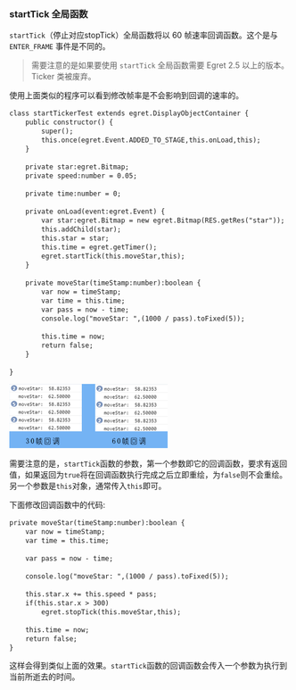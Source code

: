
### startTick 全局函数

`startTick`（停止对应stopTick）全局函数将以 60 帧速率回调函数。这个是与 `ENTER_FRAME` 事件是不同的。

> 需要注意的是如果要使用 `startTick` 全局函数需要 Egret 2.5 以上的版本。Ticker 类被废弃。

使用上面类似的程序可以看到修改帧率是不会影响到回调的速率的。

```
class startTickerTest extends egret.DisplayObjectContainer {
    public constructor() {
        super();
        this.once(egret.Event.ADDED_TO_STAGE,this.onLoad,this);
    }

    private star:egret.Bitmap;
    private speed:number = 0.05;

    private time:number = 0;
    
    private onLoad(event:egret.Event) {
        var star:egret.Bitmap = new egret.Bitmap(RES.getRes("star"));
        this.addChild(star);
        this.star = star;
        this.time = egret.getTimer();
        egret.startTick(this.moveStar,this);
    }

    private moveStar(timeStamp:number):boolean {
        var now = timeStamp;
        var time = this.time;
        var pass = now - time;
        console.log("moveStar: ",(1000 / pass).toFixed(5));

        this.time = now;
        return false;
    }

}
```

![](56d7f314c211f.png)

需要注意的是，`startTick`函数的参数，第一个参数即它的回调函数，要求有返回值，如果返回为`true`将在回调函数执行完成之后立即重绘，为`false`则不会重绘。另一个参数是`this`对象，通常传入`this`即可。

下面修改回调函数中的代码:
```
private moveStar(timeStamp:number):boolean {
    var now = timeStamp;
    var time = this.time;

    var pass = now - time;

    console.log("moveStar: ",(1000 / pass).toFixed(5));

    this.star.x += this.speed * pass;
    if(this.star.x > 300)
        egret.stopTick(this.moveStar,this);

    this.time = now;
    return false;
}
```

这样会得到类似上面的效果。`startTick`函数的回调函数会传入一个参数为执行到当前所逝去的时间。